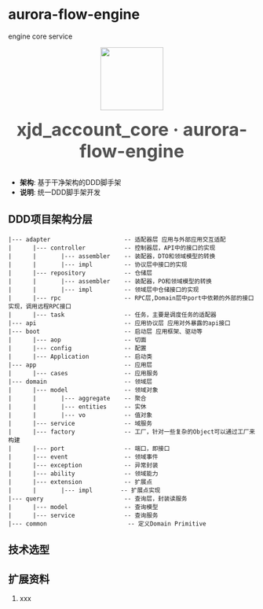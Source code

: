 # aurora-flow-engine
engine core service

<div align="center">
    <img src="https://img0.baidu.com/it/u=1123362939,2689988311&fm=253&fmt=auto&app=138&f=JPEG?w=800&h=500" width="128px">
</div>

<br/>

<div align="center">
     <span style="font-size:36px;font-weight:bolder;color:#515151;">xjd_account_core&nbsp;·&nbsp;aurora-flow-engine</span>
</div>

<br/>

- **架构**: 基于干净架构的DDD脚手架
- **说明**: 统一DDD脚手架开发

## DDD项目架构分层

```
|--- adapter                     -- 适配器层 应用与外部应用交互适配
|      |--- controller           -- 控制器层，API中的接口的实现
|      |       |--- assembler    -- 装配器，DTO和领域模型的转换
|      |       |--- impl         -- 协议层中接口的实现
|      |--- repository           -- 仓储层
|      |       |--- assembler    -- 装配器，PO和领域模型的转换
|      |       |--- impl         -- 领域层中仓储接口的实现
|      |--- rpc                  -- RPC层,Domain层中port中依赖的外部的接口实现，调用远程RPC接口
|      |--- task                 -- 任务，主要是调度任务的适配器
|--- api                         -- 应用协议层 应用对外暴露的api接口
|--- boot                        -- 启动层 应用框架、驱动等
|      |--- aop                  -- 切面
|      |--- config               -- 配置
|      |--- Application          -- 启动类
|--- app                         -- 应用层
|      |--- cases                -- 应用服务
|--- domain                      -- 领域层
|      |--- model                -- 领域对象
|      |       |--- aggregate    -- 聚合
|      |       |--- entities     -- 实休
|      |       |--- vo           -- 值对象
|      |--- service              -- 域服务
|      |--- factory              -- 工厂，针对一些复杂的Object可以通过工厂来构建
|      |--- port                 -- 端口，即接口
|      |--- event                -- 领域事件
|      |--- exception            -- 异常封装
|      |--- ability              -- 领域能力
|      |--- extension            -- 扩展点
|      |       |--- impl        -- 扩展点实现
|--- query                       -- 查询层，封装读服务
|      |--- model                -- 查询模型
|      |--- service              -- 查询服务
|--- common                       -- 定义Domain Primitive
```

## 技术选型






## 扩展资料
1. xxx














